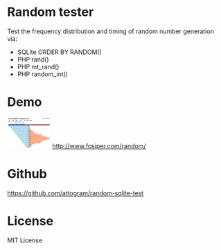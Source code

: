 # Random tester
Test the frequency distribution and timing of random number generation via:
* SQLite ORDER BY RANDOM()
* PHP rand()
* PHP mt_rand()
* PHP random_int()

# Demo
[![](https://github.com/attogram/random-sqlite-test/raw/master/logo.png "")](http://www.fosiper.com/random/)
http://www.fosiper.com/random/

# Github
https://github.com/attogram/random-sqlite-test

# License
MIT License
